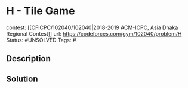 # H - Tile Game

contest: [[CFICPC/102040/102040|2018-2019 ACM-ICPC, Asia Dhaka Regional Contest]]
url: https://codeforces.com/gym/102040/problem/H
Status: #UNSOLVED
Tags: #

## Description

## Solution

